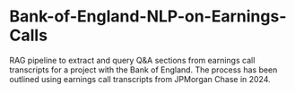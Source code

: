 # Bank-of-England-NLP-on-Earnings-Calls
 RAG pipeline to extract and query Q&amp;A sections from earnings call transcripts for a project with the Bank of England. The process has been outlined using earnings call transcripts from JPMorgan Chase in 2024.
